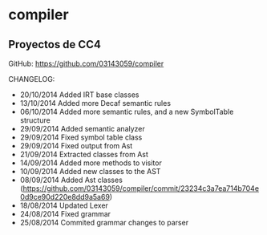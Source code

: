 compiler
========

Proyectos de CC4
----------------

GitHub: https://github.com/03143059/compiler

CHANGELOG:
- 20/10/2014 Added IRT base classes
- 13/10/2014 Added more Decaf semantic rules
- 06/10/2014 Added more semantic rules, and a new SymbolTable structure
- 29/09/2014 Added semantic analyzer
- 29/09/2014 Fixed symbol table class
- 29/09/2014 Fixed output from Ast
- 21/09/2014 Extracted classes from Ast
- 14/09/2014 Added more methods to visitor
- 10/09/2014 Added new classes to the AST
- 08/09/2014 Added Ast classes (https://github.com/03143059/compiler/commit/23234c3a7ea714b704e0d9ce90d220e8dd9a5a69)
- 18/08/2014 Updated Lexer
- 24/08/2014 Fixed grammar
- 25/08/2014 Commited grammar changes to parser
